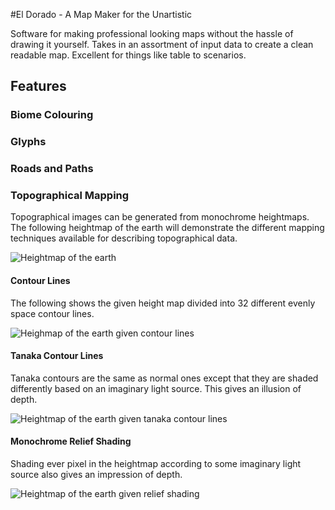#El Dorado - A Map Maker for the Unartistic

Software for making professional looking maps without the hassle of drawing it yourself. Takes in an assortment of input data to create a clean readable map. Excellent for things like table to scenarios.

## Features

### Biome Colouring

### Glyphs

### Roads and Paths

### Topographical Mapping

Topographical images can be generated from monochrome heightmaps. The following heightmap of the earth will demonstrate the different mapping techniques available for describing topographical data.

![Heightmap of the earth](image/earth.png)

#### Contour Lines

The following shows the given height map divided into 32 different evenly space contour lines.

![Heighmap of the earth given contour lines](samples/contours.png)

#### Tanaka Contour Lines

Tanaka contours are the same as normal ones except that they are shaded differently based on an imaginary light source. This gives an illusion of depth.

![Heightmap of the earth given tanaka contour lines](samples/tanaka_contours.png)

#### Monochrome Relief Shading

Shading ever pixel in the heightmap according to some imaginary light source also gives an impression of depth.

![Heightmap of the earth given relief shading](samples/relief_shaded.png)